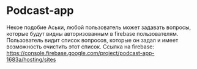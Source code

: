 # Podcast-app
Некое подобие Аськи, любой пользователь может задавать вопросы, которые будут видны авторизованным в firebase пользователям. Пользователь видит список вопросов, которые он задал и имеет возможность очистить этот список.
Ссылка на firebase: https://console.firebase.google.com/project/podcast-app-1683a/hosting/sites
